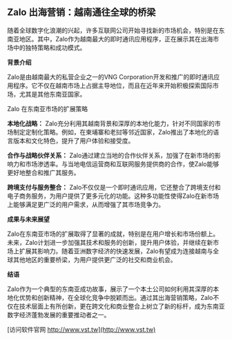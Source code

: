 ## **Zalo 出海营销：越南通往全球的桥梁**

随着全球数字化浪潮的兴起，许多互联网公司开始寻找新的市场机会，特别是在东南亚地区。其中，Zalo作为越南最大的即时通讯应用程序，正在展示其在出海市场中的独特策略和成功模式。

**背景介绍**

Zalo是由越南最大的私营企业之一的VNG Corporation开发和推广的即时通讯应用程序。它不仅在越南市场上占据主导地位，而且在近年来开始积极探索国际市场，尤其是其他东南亚国家。

Zalo 在东南亚市场的扩展策略

**本地化战略：**
Zalo充分利用其越南背景和深厚的本地化能力，针对不同国家的市场制定定制化策略。例如，在柬埔寨和老挝等邻近国家，Zalo推出了本地化的语言版本和文化特色，提升了用户体验和接受度。

**合作与战略伙伴关系：**
Zalo通过建立当地的合作伙伴关系，加强了在新市场的影响力和市场渗透率。与当地电信运营商和互联网服务提供商的合作，使Zalo能够更好地整合和推广其服务。

**跨境支付与服务整合：**
Zalo不仅仅是一个即时通讯应用，它还整合了跨境支付和电子商务服务，为用户提供了更多元化的功能。这种多功能性使得Zalo在新市场上能够满足更广泛的用户需求，从而增强了其市场竞争力。

**成果与未来展望**

Zalo在东南亚市场的扩展取得了显著的成就，特别是在用户增长和市场份额上。未来，Zalo计划进一步加强其技术和服务的创新，提升用户体验，并继续在新市场上扩展其影响力。随着亚洲数字经济的快速发展，Zalo有望成为连接越南与全球其他地区的重要桥梁，为用户提供更广泛的社交和商业机会。

**结语**

Zalo作为一个典型的东南亚成功故事，展示了一个本土公司如何利用其深厚的本地化优势和创新精神，在全球化竞争中脱颖而出。通过其出海营销策略，Zalo不仅在技术层面上有所创新，更在跨文化和商业整合上树立了新的标杆，成为东南亚数字经济蓬勃发展的重要推动者之一。


[访问软件官网 http://www.vst.tw](http://www.vst.tw)
